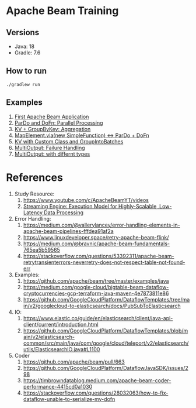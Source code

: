 # Apache Beam Training

## Versions

- Java: 18
- Gradle: 7.6

## How to run

```
./gradlew run
```

## Examples

1. [First Apache Beam Application](docs/01-first-apache-beam-application.md)
1. [ParDo and DoFn: Parallel Processing](docs/02-pardo-and-dofn-parallel-processing.md)
1. [KV + GroupByKey: Aggregation](docs/03-kv-groupbykey-aggregation.md)
1. [MapElement.via(new SimpleFunction) <-> ParDo + DoFn](docs/04-mapelement-simplefunction-pardo-dofn.md)
1. [KV with Custom Class and GroupIntoBatches](docs/05-kv-with-custom-class-and-groupintobatches.md)
1. [MultiOutput: Failure Handling](docs/06-multioutput-failure-handling.md)
1. [MultiOutput: with differnt types](docs/07-multioutput-with-different-types.md)
# References

1. Study Resource:
    1. https://www.youtube.com/c/ApacheBeamYT/videos
    1. [Streaming Engine: Execution Model for Highly-Scalable, Low-Latency Data Processing](https://medium.com/google-cloud/streaming-engine-execution-model-1eb2eef69a8e)
1. Error Handling:
    1. https://medium.com/@vallerylancey/error-handling-elements-in-apache-beam-pipelines-fffdea91af2a
    1. https://www.linuxdeveloper.space/retry-apache-beam-flink/
    1. https://medium.com/@bravnic/apache-beam-fundamentals-765ea5b59565
    1. https://stackoverflow.com/questions/53392311/apache-beam-retrytransienterrors-neverretry-does-not-respect-table-not-found-err
1. Examples:
    1. https://github.com/apache/beam/tree/master/examples/java
    1. https://medium.com/google-cloud/bigtable-beam-dataflow-cryptocurrencies-gcp-terraform-java-maven-4e7873811e86
    1. https://github.com/GoogleCloudPlatform/DataflowTemplates/tree/main/v2/googlecloud-to-elasticsearch/docs/PubSubToElasticsearch
1. IO:
    1. https://www.elastic.co/guide/en/elasticsearch/client/java-api-client/current/introduction.html
    1. https://github.com/GoogleCloudPlatform/DataflowTemplates/blob/main/v2/elasticsearch-common/src/main/java/com/google/cloud/teleport/v2/elasticsearch/utils/ElasticsearchIO.java#L1100
1. Coder
    1. https://github.com/apache/beam/pull/663
    1. https://github.com/GoogleCloudPlatform/DataflowJavaSDK/issues/298
    1. https://timbrowndatablog.medium.com/apache-beam-coder-performance-4415cd0a1030
    1. https://stackoverflow.com/questions/28032063/how-to-fix-dataflow-unable-to-serialize-my-dofn
